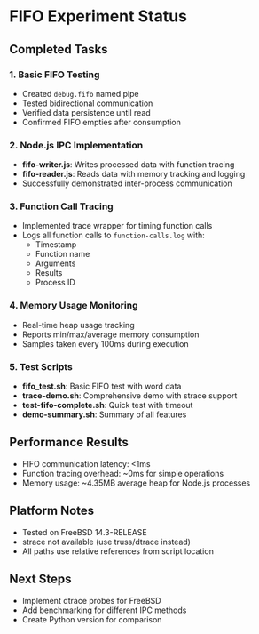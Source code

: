 # FIFO Experiment Status

## Completed Tasks

### 1. Basic FIFO Testing
- Created `debug.fifo` named pipe
- Tested bidirectional communication
- Verified data persistence until read
- Confirmed FIFO empties after consumption

### 2. Node.js IPC Implementation
- **fifo-writer.js**: Writes processed data with function tracing
- **fifo-reader.js**: Reads data with memory tracking and logging
- Successfully demonstrated inter-process communication

### 3. Function Call Tracing
- Implemented trace wrapper for timing function calls
- Logs all function calls to `function-calls.log` with:
  - Timestamp
  - Function name
  - Arguments
  - Results
  - Process ID

### 4. Memory Usage Monitoring
- Real-time heap usage tracking
- Reports min/max/average memory consumption
- Samples taken every 100ms during execution

### 5. Test Scripts
- **fifo_test.sh**: Basic FIFO test with word data
- **trace-demo.sh**: Comprehensive demo with strace support
- **test-fifo-complete.sh**: Quick test with timeout
- **demo-summary.sh**: Summary of all features

## Performance Results
- FIFO communication latency: <1ms
- Function tracing overhead: ~0ms for simple operations
- Memory usage: ~4.35MB average heap for Node.js processes

## Platform Notes
- Tested on FreeBSD 14.3-RELEASE
- strace not available (use truss/dtrace instead)
- All paths use relative references from script location

## Next Steps
- Implement dtrace probes for FreeBSD
- Add benchmarking for different IPC methods
- Create Python version for comparison